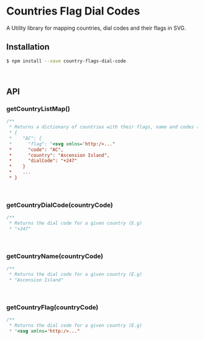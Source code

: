 # Countries Flag Dial Codes

A Utility library for mapping countries, dial codes and their flags in SVG.


## Installation
```sh
$ npm install --save country-flags-dial-code
```
<br>

## API
### getCountryListMap()
```ts
/**
 * Returns a dictionary of countries with their flags, name and codes (E.g)
 * {
 *    "AC": {
 *      "flag": "<svg xmlns='http:/>..."
 *      "code": "AC",
 *      "country": "Ascension Island",
 *      "dialCode": "+247"
 *    }
 *    ...
 * }
```
<br>

### getCountryDialCode(countryCode)
```ts
/**
 * Returns the dial code for a given country (E.g)
 * "+247"
```
<br>

### getCountryName(countryCode)
```ts
/**
 * Returns the dial code for a given country (E.g)
 * "Ascension Island"
```
<br>

### getCountryFlag(countryCode)
```ts
/**
 * Returns the dial code for a given country (E.g)
 * "<svg xmlns='http:/>..."
```